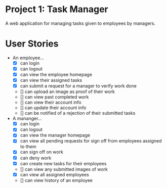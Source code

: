 # Project 1: Task Manager

A web application for managing tasks given to employees by managers.

# User Stories
- An employee...
    - [X] can login
    - [X] can logout
    - [X] can view the employee homepage
    - [X] can view their assigned tasks
    - [X] can submit a request for a manager to verify work done
    - [] can upload an image as proof of their work
    - [] can view past completed work
    - [] can view their account info
    - [] can update their account info
    - [] can be notified of a rejection of their submitted tasks
- A mananger...
    - [X] can login
    - [X] can logout
    - [X] can view the manager homepage
    - [X] can view all pending requests for sign off from employees assigned to them
    - [X] can sign off on work
    - [X] can deny work
    - [X] can create new tasks for their employees
    - [] can view any submitted images of work
    - [X] can view all assigned employees
    - [] can view history of an employee